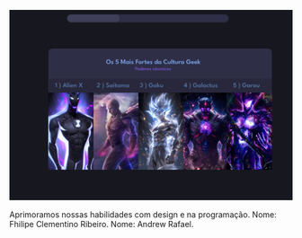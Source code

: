 ![preview](./assests/Untitled.png)

Aprimoramos nossas habilidades com design e na programação.
Nome: Fhilipe Clementino Ribeiro.
Nome: Andrew Rafael.

